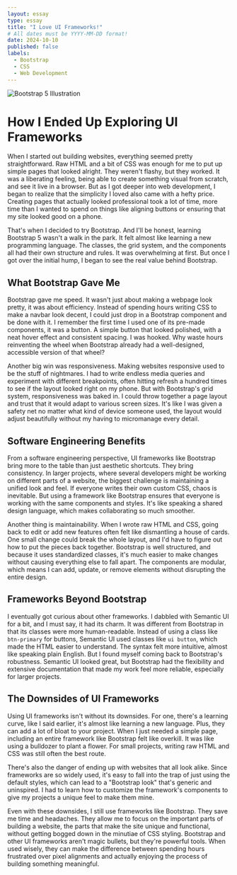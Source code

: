 ```yaml
---
layout: essay
type: essay
title: "I Love UI Frameworks!"
# All dates must be YYYY-MM-DD format!
date: 2024-10-10
published: false
labels:
  - Bootstrap
  - CSS
  - Web Development
---
```


![Bootstrap 5 Illustration](https://www.tutorialrepublic.com/lib/images/bootstrap-5.0-illustration.png "Illustration of Bootstrap 5")

# How I Ended Up Exploring UI Frameworks

When I started out building websites, everything seemed pretty straightforward. Raw HTML and a bit of CSS was enough for me to put up simple pages that looked alright. They weren't flashy, but they worked. It was a liberating feeling, being able to create something visual from scratch, and see it live in a browser. But as I got deeper into web development, I began to realize that the simplicity I loved also came with a hefty price. Creating pages that actually looked professional took a lot of time, more time than I wanted to spend on things like aligning buttons or ensuring that my site looked good on a phone.

That's when I decided to try Bootstrap. And I'll be honest, learning Bootstrap 5 wasn't a walk in the park. It felt almost like learning a new programming language. The classes, the grid system, and the components all had their own structure and rules. It was overwhelming at first. But once I got over the initial hump, I began to see the real value behind Bootstrap.

## What Bootstrap Gave Me

Bootstrap gave me speed. It wasn't just about making a webpage look pretty, it was about efficiency. Instead of spending hours writing CSS to make a navbar look decent, I could just drop in a Bootstrap component and be done with it. I remember the first time I used one of its pre-made components, it was a button. A simple button that looked polished, with a neat hover effect and consistent spacing. I was hooked. Why waste hours reinventing the wheel when Bootstrap already had a well-designed, accessible version of that wheel?

Another big win was responsiveness. Making websites responsive used to be the stuff of nightmares. I had to write endless media queries and experiment with different breakpoints, often hitting refresh a hundred times to see if the layout looked right on my phone. But with Bootstrap's grid system, responsiveness was baked in. I could throw together a page layout and trust that it would adapt to various screen sizes. It's like I was given a safety net no matter what kind of device someone used, the layout would adjust beautifully without my having to micromanage every detail.

## Software Engineering Benefits

From a software engineering perspective, UI frameworks like Bootstrap bring more to the table than just aesthetic shortcuts. They bring consistency. In larger projects, where several developers might be working on different parts of a website, the biggest challenge is maintaining a unified look and feel. If everyone writes their own custom CSS, chaos is inevitable. But using a framework like Bootstrap ensures that everyone is working with the same components and styles. It's like speaking a shared design language, which makes collaborating so much smoother.

Another thing is maintainability. When I wrote raw HTML and CSS, going back to edit or add new features often felt like dismantling a house of cards. One small change could break the whole layout, and I'd have to figure out how to put the pieces back together. Bootstrap is well structured, and because it uses standardized classes, it's much easier to make changes without causing everything else to fall apart. The components are modular, which means I can add, update, or remove elements without disrupting the entire design.

## Frameworks Beyond Bootstrap

I eventually got curious about other frameworks. I dabbled with Semantic UI for a bit, and I must say, it had its charm. It was different from Bootstrap in that its classes were more human-readable. Instead of using a class like `btn-primary` for buttons, Semantic UI used classes like `ui button`, which made the HTML easier to understand. The syntax felt more intuitive, almost like speaking plain English. But I found myself coming back to Bootstrap's robustness. Semantic UI looked great, but Bootstrap had the flexibility and extensive documentation that made my work feel more reliable, especially for larger projects.

## The Downsides of UI Frameworks

Using UI frameworks isn't without its downsides. For one, there's a learning curve, like I said earlier, it's almost like learning a new language. Plus, they can add a lot of bloat to your project. When I just needed a simple page, including an entire framework like Bootstrap felt like overkill. It was like using a bulldozer to plant a flower. For small projects, writing raw HTML and CSS was still often the best route.

There's also the danger of ending up with websites that all look alike. Since frameworks are so widely used, it's easy to fall into the trap of just using the default styles, which can lead to a "Bootstrap look" that's generic and uninspired. I had to learn how to customize the framework's components to give my projects a unique feel to make them mine.

Even with these downsides, I still use frameworks like Bootstrap. They save me time and headaches. They allow me to focus on the important parts of building a website, the parts that make the site unique and functional, without getting bogged down in the minutiae of CSS styling. Bootstrap and other UI frameworks aren't magic bullets, but they're powerful tools. When used wisely, they can make the difference between spending hours frustrated over pixel alignments and actually enjoying the process of building something meaningful.